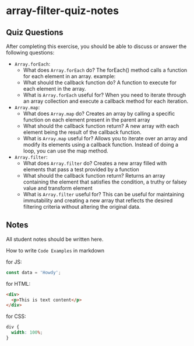 # array-filter-quiz-notes

## Quiz Questions

After completing this exercise, you should be able to discuss or answer the following questions:

- `Array.forEach`:
  - What does `Array.forEach` do?
    The forEach() method calls a function for each element in an array.
    example:
  - What should the callback function do?
    A function to execute for each element in the array.
  - What is `Array.forEach` useful for?
    When you need to iterate through an array collection and execute a callback method for each iteration.
- `Array.map`:
  - What does `Array.map` do?
    Creates an array by calling a specific function on each element present in the parent array
  - What should the callback function return?
    A new array with each element being the result of the callback function.
  - What is `Array.map` useful for?
    Allows you to iterate over an array and modify its elements using a callback function. Instead of doing a loop, you can use the map method.
- `Array.filter`:
  - What does `Array.filter` do?
    Creates a new array filled with elements that pass a test provided by a function
  - What should the callback function return?
    Returns an array containing the element that satisfies the condition, a truthy or falsey value
    and transform element
  - What is `Array.filter` useful for?
    This can be useful for maintaining immutability and creating a new array that reflects the desired filtering criteria without altering the original data.

## Notes

All student notes should be written here.

How to write `Code Examples` in markdown

for JS:

```javascript
const data = 'Howdy';
```

for HTML:

```html
<div>
  <p>This is text content</p>
</div>
```

for CSS:

```css
div {
  width: 100%;
}
```
